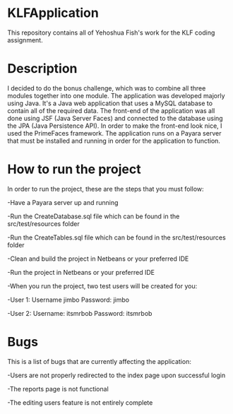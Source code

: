 # KLFApplication

This repository contains all of Yehoshua Fish's work for the KLF coding assignment.

# Description
I decided to do the bonus challenge, which was to combine all three modules together into one module.
The application was developed majorly using Java. It's a Java web application that uses a MySQL database to contain all of the required data.
The front-end of the application was all done using JSF (Java Server Faces) and connected to the database using the JPA (Java Persistence API).
In order to make the front-end look nice, I used the PrimeFaces framework.
The application runs on a Payara server that must be installed and running in order for the application to function.

# How to run the project
In order to run the project, these are the steps that you must follow:

-Have a Payara server up and running

-Run the CreateDatabase.sql file which can be found in the src/test/resources folder

-Run the CreateTables.sql file which can be found in the src/test/resources folder

-Clean and build the project in Netbeans or your preferred IDE

-Run the project in Netbeans or your preferred IDE

-When you run the project, two test users will be created for you:

-User 1: Username jimbo Password: jimbo

-User 2: Username: itsmrbob Password: itsmrbob

# Bugs
This is a list of bugs that are currently affecting the application:

-Users are not properly redirected to the index page upon successful login

-The reports page is not functional

-The editing users feature is not entirely complete
